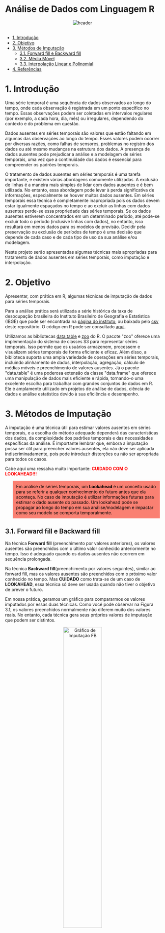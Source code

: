 # Análise de Dados com Linguagem R

<div align="center">
  <img src="header_imputacao.png" alt="header" >
</div>
<br/>

-   [1. Introdução](#1-introdução)
-   [2. Objetivo](#2-objetivo)
-   [3. Métodos de Imputação](#3-métodos-de-imputação)
    -   [3.1. Forward fill e Backward fill](#31-forward-fill-e-backward-fill)
    -   [3.2. Média Móvel](#32-média-móvel)
    -   [3.3. Interpolação Linear e Polinomial](#33-interpolação-linear-e-polinomial)
-   [4. Referências](#4-referências)

# 1. Introdução

Uma série temporal é uma sequência de dados observados ao longo do tempo, onde cada observação é registrada em um ponto específico no tempo. Essas observações podem ser coletadas em intervalos regulares (por exemplo, a cada hora, dia, mês) ou irregulares, dependendo do contexto e do problema em questão.

Dados ausentes em séries temporais são valores que estão faltando em algumas das observações ao longo do tempo. Esses valores podem ocorrer por diversas razões, como falhas de sensores, problemas no registro dos dados ou até mesmo mudanças na estrutura dos dados. A presença de dados ausentes pode prejudicar a análise e a modelagem de séries temporais, uma vez que a continuidade dos dados é essencial para compreender os padrões temporais.

O tratamento de dados ausentes em séries temporais é uma tarefa importante, e existem várias abordagens comumente utilizadas. A exclusão de linhas é a maneira mais simples de lidar com dados ausentes e é bem utilizada. No entanto, essa abordagem pode levar à perda significativa de informações, especialmente se houver muitos dados ausentes. Em séries temporais essa técnica é completamente inapropriada pois os dados devem estar igualmente espaçados no tempo e ao excluir as linhas com dados ausentes perde-se essa propriedade das séries temporais. Se os dados ausentes estiverem concentrados em um determinado período, até pode-se excluir todo o período (inclusive linhas com dados), no entanto, isso resultará em menos dados para os modelos de previsão. Decidir pela preservação ou exclusão de períodos de tempo é uma decisão que depende de cada caso e de cada tipo de uso da sua análise e/ou modelagem.

Neste projeto serão apresentadas algumas técnicas mais apropriadas para tratamento de dados ausentes em séries temporais, como imputação e interpolação.

# 2. Objetivo

Apresentar, com prática em R, algumas técnicas de imputação de dados para séries temporais.

Para a análise prática será utilizada a série histórica da taxa de desocupação brasileira do Instituto Brasileiro de Geografia e Estatística (IBGE) que pode ser encontrada na [página do instituto](https://www.ibge.gov.br/estatisticas/sociais/trabalho/9173-pesquisa-nacional-por-amostra-de-domicilios-continua-trimestral.html?=&t=series-historicas&utm_source=landing&utm_medium=explica&utm_campaign=desemprego), ou baixado pelo [csv]() deste repositório. O código em R pode ser consultado [aqui]().

Utilizamos as bibliotecas [data.table](https://cran.r-project.org/web/packages/data.table/index.html) e [zoo](https://cran.r-project.org/web/packages/zoo/index.html) do R. O pacote "zoo" oferece uma implementação do sistema de classes S3 para representar séries temporais. Isso permite que os usuários armazenem, processem e visualizem séries temporais de forma eficiente e eficaz. Além disso, a biblioteca suporta uma ampla variedade de operações em séries temporais, incluindo alinhamento de dados, interpolação, agregação, cálculo de médias móveis e preenchimento de valores ausentes. Já o pacote "data.table" é uma poderosa extensão da classe "data.frame" que oferece uma manipulação de dados mais eficiente e rápida, tornando-o uma excelente escolha para trabalhar com grandes conjuntos de dados em R. Ele é amplamente utilizado em projetos de análise de dados, ciência de dados e análise estatística devido à sua eficiência e desempenho.

# 3. Métodos de Imputação

A imputação é uma técnica útil para estimar valores ausentes em séries temporais, e a escolha do método adequado dependerá das características dos dados, da complexidade dos padrões temporais e das necessidades específicas da análise. É importante lembrar que, embora a imputação possa ser útil para preencher valores ausentes, ela não deve ser aplicada indiscriminadamente, pois pode introduzir distorções ou não ser apropriada para todos os casos.

Cabe aqui uma ressalva muito importante: <font color="red"><strong>CUIDADO COM O LOOKAHEAD!!!</strong></font>

<blockquote style="background-color: salmon; padding: 10px; color: black;">
Em análise de séries temporais, um <strong>Lookahead</strong> é um conceito usado para se referir a qualquer conhecimento do futuro antes que ela aconteça. No caso de imputação é utilizar informações futuras para estimar o dado ausente do passado. Um lookahead pode se propagar ao longo do tempo em sua análise/modelagem e impactar como seu modelo se comporta temporalmente.
</blockquote>

## 3.1. Forward fill e Backward fill

Na técnica **Forward fill** (preenchimento por valores anteriores), os valores ausentes são preenchidos com o último valor conhecido anteriormente no tempo. Isso é adequado quando os dados ausentes não ocorrem em sequência prolongada.

Na técnica **Backward fill**(preenchimento por valores seguintes), similar ao forward fill, mas os valores ausentes são preenchidos com o próximo valor conhecido no tempo. Mas **CUIDADO** como trata-se de um caso de **LOOKAHEAD**, essa técnica só deve ser usada quando não tiver o objetivo de prever o futuro.

Em nossa prática, geramos um gráfico para compararmos os valores imputados por essas duas técnicas. Como você pode observar na Figura 3.1, os valores preenchidos normalmente não diferem muito dos valores reais. No entanto, cada técnica gera seus próprios valores de imputação que podem ser distintos.

<div align="center">
  <img src="grafico_desocupacao_brasil_imputado_FB.png" alt="Gráfico de Imputação FB" width="50%">
</div>
<p align="center"><sup><sub><span style="font-size: 1.2em;"><i>Figura 3.1. Série original plotada com uma linha sólida (linha preta) e as séries temporais com os valores ausentes preenchidos pelos métodos forward fill (linha vermelha) e backward fill (linha verde).</i></span></sub></sup></p>

## 3.2. Média Móvel

A imputação por média (ou mediana) móvel é uma abordagem que estima os valores ausentes usando uma média (ou mediana) dos valores conhecidos próximos no tempo. Essa técnica é útil para suavizar flutuações e reduzir o ruído nos dados. A imputação por média móvel utiliza uma janela de tamanho definido, que desliza sobre a série temporal. Em cada posição, a média dos valores dentro da janela é calculada e atribuída ao ponto desconhecido.

A imputação por média móvel é especialmente útil quando a série temporal possui uma sazonalidade bem definida ou ruído significativo. Entretanto, essa abordagem pode causar atrasos nas previsões, pois o valor estimado sempre dependerá dos valores conhecidos dentro da janela. Além disso, ela reduz a variânica no conjunto de dados, ou seja, ao calcular medidas de acurácia dos modelos você pode estar superestimando seu desempenho.

Essa técnica pode causar um **LOOKAHEAD** se nos dados da janela de cálculo da média estiverem dados do passado e do futuro, ou seja, se o dado faltante estiver no centro desta janela de cálculo. Para evitar o lookahead é indicado usar apenas valores do passado na janela móvel de cálculo.

Em nossa prática, geramos um gráfico para compararmos os valores imputados por média móvel com e se lookahead. Como você pode observar na Figura 3.2, os valores preenchidos normalmente não diferem muito dos valores reais. No entanto, cada técnica gera seus próprios valores de imputação que podem ser distintos.

<div align="center">
  <img src="grafico_desocupacao_brasil_imputado_MM.png" alt="Gráfico de Imputação MM" width="50%">
</div>
<p align="center"><sup><sub><span style="font-size: 1.2em;"><i>Figura 3.2. Série original plotada com uma linha sólida (linha preta) e as séries temporais com os valores ausentes preenchidos pelo método de média móvel sem lookahead (linha vermelha) e com lookahead(linha verde).</i></span></sub></sup></p>

## 3.3. Interpolação Linear e Polinomial

A interpolação linear é uma técnica simples que estima os valores ausentes usando uma linha reta para conectar os pontos conhecidos adjacentes no tempo. Suponha que temos uma série temporal com pontos conhecidos em t1, t2 e t3, e queremos estimar o valor em um ponto desconhecido t. A interpolação linear considera a reta que passa pelos pontos (t1, y1) e (t3, y3) e estima o valor de y no ponto t. Essa abordagem é adequada quando a série temporal apresenta uma mudança gradual entre os pontos conhecidos, mas pode não ser a melhor escolha quando há flutuações mais complexas nos dados.

A interpolação polinomial é uma técnica mais flexível que utiliza polinômios para conectar os pontos conhecidos. Em vez de usar uma linha reta como na interpolação linear, a interpolação polinomial pode ajustar curvas mais complexas aos dados conhecidos. Nesse método, o grau do polinômio usado é determinado pela quantidade de pontos conhecidos e pela complexidade dos padrões temporais.

Existem várias formas de interpolação polinomial, como interpolação de Lagrange e interpolação de Newton. Essas abordagens envolvem a construção de um polinômio que passe por todos os pontos conhecidos, e a estimativa do valor nos pontos desconhecidos é obtida substituindo o valor de t no polinômio interpolador.

Embora a interpolação polinomial seja mais flexível do que a interpolação linear, ela pode levar a oscilações indesejadas nos dados se o grau do polinômio for muito alto, o que é conhecido como "fenômeno de Runge". Portanto, a escolha do grau do polinômio é um compromisso entre a precisão da interpolação e a simplicidade do modelo.

A interpolação pode ser feita de forma a considerar os dados passados e futuros, ou apenas uma direção. Permita o lookahead apenas se tiver certeza de que não representa um problema para a sua análise, conforme discutimos antes, em casos de previsão não é recomendado um lookahead.

Em nossa prática, geramos um gráfico para compararmos os valores imputados por interpolação linear e polinomial, ambos com lookahead. Como você pode observar na Figura 3.3, os valores preenchidos normalmente não diferem muito dos valores reais. No entanto, cada técnica gera seus próprios valores de imputação que podem ser distintos.

<div align="center">
  <img src="grafico_desocupacao_brasil_imputado_interpolacao.png" alt="Gráfico de Interpolação" width="50%">
</div>

<p align="center"><sup><sub><span style="font-size: 1.2em;"><i>Figura 3.3. Série original plotada com uma linha sólida (linha preta) e as séries temporais com os valores ausentes preenchidos pelo método de interpolação linear (linha vermelha) e interpolação polinomial (linha verde).</i></span></sub></sup></p>

# 4. Referências

**MORETTIN**, P.A.; **TOLOI**, C.M. <i>Análise de Séries Temporais</i>. 2.ed. São Paulo: Edgard Blucher, 2006.

**NIELSEN**, Aileen. <i>Análise Prática de Séries Temporais: Predição com estatística e aprendizado de máquina</i>. Traduzido por Cibelle Ravaglia. Rio de Janeiro: Alta Books, 2021. <img src="./Github-Dark.svg" width="20">[https://github.com/PracticalTimeSeriesAnalysis/BookRepo/tree/master](https://github.com/PracticalTimeSeriesAnalysis/BookRepo/tree/master)
